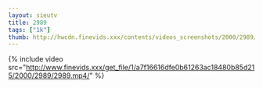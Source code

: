 ```yaml
--- 
layout: sieutv
title: 2989
tags: ["1k"]
thumb: http://hwcdn.finevids.xxx/contents/videos_screenshots/2000/2989/preview.mp4.jpg
---
```

{% include video src="http://www.finevids.xxx/get_file/1/a7f16616dfe0b61263ac18480b85d215/2000/2989/2989.mp4/" %} 

